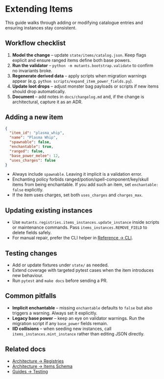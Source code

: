 # Extending Items

This guide walks through adding or modifying catalogue entries and ensuring instances stay
consistent.

## Workflow checklist

1. **Model the change** – update `state/items/catalog.json`. Keep flags explicit and ensure
   ranged items define both base powers.
2. **Run the validator** – `python -m mutants.bootstrap.validate` to confirm no invariants
   broke.
3. **Regenerate derived data** – apply scripts when migration warnings appear (e.g.
   `python scripts/expand_item_power_fields.py`).
4. **Update loot drops** – adjust monster bag payloads or scripts if new items should drop
   automatically.
5. **Document** – add notes in `docs/changelog.md` and, if the change is architectural,
   capture it as an ADR.

## Adding a new item

```json
{
  "item_id": "plasma_whip",
  "name": "Plasma Whip",
  "spawnable": false,
  "enchantable": true,
  "ranged": false,
  "base_power_melee": 12,
  "uses_charges": false
}
```

- Always include `spawnable`. Leaving it implicit is a validation error.
- Enchanting policy forbids ranged/potion/spell-component/key/skull items from being
  enchantable. If you add such an item, set `enchantable: false` explicitly.
- If the item uses charges, set both `uses_charges` and `charges_max`.

## Updating existing instances

- Use `mutants.registries.items_instances.update_instance` inside scripts or maintenance
  commands. Pass `items_instances.REMOVE_FIELD` to delete fields safely.
- For manual repair, prefer the CLI helper in [Reference → CLI](../reference/cli.md).

## Testing changes

- Add or update fixtures under `state/` as needed.
- Extend coverage with targeted pytest cases when the item introduces new behaviour.
- Run `pytest` and `make docs` before sending a PR.

## Common pitfalls

- **Implicit enchantable** – missing `enchantable` defaults to `false` but also triggers a
  warning. Always set it explicitly.
- **Legacy base power** – keep an eye on validator warnings. Run the migration script if
  any `base_power` fields remain.
- **IID collisions** – when seeding new instances, call `items_instances.mint_instance`
  rather than editing JSON directly.

## Related docs

- [Architecture → Registries](../architecture/registries.md)
- [Architecture → Items Schema](../architecture/items-schema.md)
- [Guides → Testing](testing.md)
